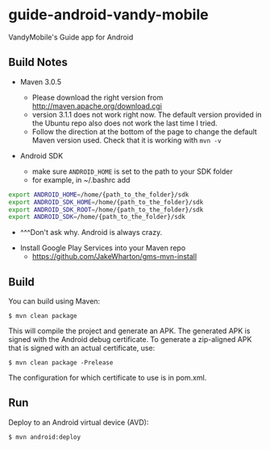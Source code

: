 guide-android-vandy-mobile
==========================

VandyMobile's Guide app for Android

Build Notes
-----------
* Maven 3.0.5
  - Please download the right version from http://maven.apache.org/download.cgi
  - version 3.1.1 does not work right now. The default version provided in the Ubuntu
  repo also does not work the last time I tried.
  - Follow the direction at the bottom of the page to change the default Maven
  version used. Check that it is working with `mvn -v`

* Android SDK
  - make sure `ANDROID_HOME` is set to the path to your SDK folder
  - for example, in ~/.bashrc add

```bash  
export ANDROID_HOME=/home/{path_to_the_folder}/sdk
export ANDROID_SDK_HOME=/home/{path_to_the_folder}/sdk
export ANDROID_SDK_ROOT=/home/{path_to_the_folder}/sdk
export ANDROID_SDK=/home/{path_to_the_folder}/sdk
```

  - ^^^Don't ask why. Android is always crazy.
  
* Install Google Play Services into your Maven repo
  - https://github.com/JakeWharton/gms-mvn-install

Build
-----
You can build using Maven:

    $ mvn clean package

This will compile the project and generate an APK. The generated APK is
signed with the Android debug certificate. To generate a zip-aligned APK
that is signed with an actual certificate, use:

    $ mvn clean package -Prelease

The configuration for which certificate to use is in pom.xml.

Run
---
Deploy to an Android virtual device (AVD):

    $ mvn android:deploy
